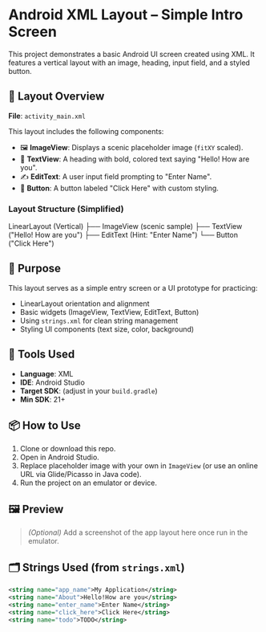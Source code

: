 # Android XML Layout – Simple Intro Screen

This project demonstrates a basic Android UI screen created using XML. It features a vertical layout with an image, heading, input field, and a styled button.

## 📄 Layout Overview

**File**: `activity_main.xml`

This layout includes the following components:

- 🖼 **ImageView**: Displays a scenic placeholder image (`fitXY` scaled).
- 📝 **TextView**: A heading with bold, colored text saying "Hello! How are you".
- ✍ **EditText**: A user input field prompting to "Enter Name".
- 🔘 **Button**: A button labeled "Click Here" with custom styling.

### Layout Structure (Simplified)
LinearLayout (Vertical)
├── ImageView (scenic sample)
├── TextView ("Hello! How are you")
├── EditText (Hint: "Enter Name")
└── Button ("Click Here")


## 🎯 Purpose

This layout serves as a simple entry screen or a UI prototype for practicing:

- LinearLayout orientation and alignment
- Basic widgets (ImageView, TextView, EditText, Button)
- Using `strings.xml` for clean string management
- Styling UI components (text size, color, background)

## 🧰 Tools Used

- **Language**: XML
- **IDE**: Android Studio
- **Target SDK**: (adjust in your `build.gradle`)
- **Min SDK**: 21+

## 📦 How to Use

1. Clone or download this repo.
2. Open in Android Studio.
3. Replace placeholder image with your own in `ImageView` (or use an online URL via Glide/Picasso in Java code).
4. Run the project on an emulator or device.

## 🖼 Preview

> *(Optional)* Add a screenshot of the app layout here once run in the emulator.

## 🗂 Strings Used (from `strings.xml`)

```xml
<string name="app_name">My Application</string>
<string name="About">Hello!How are you</string>
<string name="enter_name">Enter Name</string>
<string name="click_here">Click Here</string>
<string name="todo">TODO</string>


